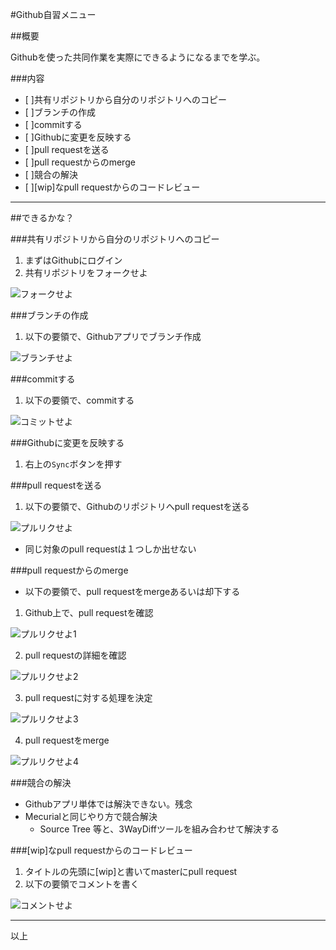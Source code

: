 #Github自習メニュー

##概要

Githubを使った共同作業を実際にできるようになるまでを学ぶ。

###内容

- [ ]共有リポジトリから自分のリポジトリへのコピー
- [ ]ブランチの作成
- [ ]commitする
- [ ]Githubに変更を反映する
- [ ]pull requestを送る
- [ ]pull requestからのmerge
- [ ]競合の解決
- [ ][wip]なpull requestからのコードレビュー

***

##できるかな？

###共有リポジトリから自分のリポジトリへのコピー

1. まずはGithubにログイン
1. 共有リポジトリをフォークせよ

![フォークせよ](images/doit/forkme.png)

###ブランチの作成

1. 以下の要領で、Githubアプリでブランチ作成

![ブランチせよ](images/doit/makeBranch.png)

###commitする

1. 以下の要領で、commitする

![コミットせよ](images/doit/commit.png)

###Githubに変更を反映する

1. 右上の`Sync`ボタンを押す

###pull requestを送る

1. 以下の要領で、Githubのリポジトリへpull requestを送る

![プルリクせよ](images/doit/pullRequest_basic.png)

- 同じ対象のpull requestは１つしか出せない

###pull requestからのmerge

- 以下の要領で、pull requestをmergeあるいは却下する

1. Github上で、pull requestを確認

![プルリクせよ1](images/doit/pullRequest_accept01.png)

2. pull requestの詳細を確認

![プルリクせよ2](images/doit/pullRequest_accept02.png)

3. pull requestに対する処理を決定

![プルリクせよ3](images/doit/pullRequest_accept03.png)

4. pull requestをmerge

![プルリクせよ4](images/doit/pullRequest_accept04.png)

###競合の解決

- Githubアプリ単体では解決できない。残念
- Mecurialと同じやり方で競合解決
    - Source Tree 等と、3WayDiffツールを組み合わせて解決する

###[wip]なpull requestからのコードレビュー

1. タイトルの先頭に[wip]と書いてmasterにpull request
2. 以下の要領でコメントを書く

![コメントせよ](images/doit/addComment.png)

***

以上